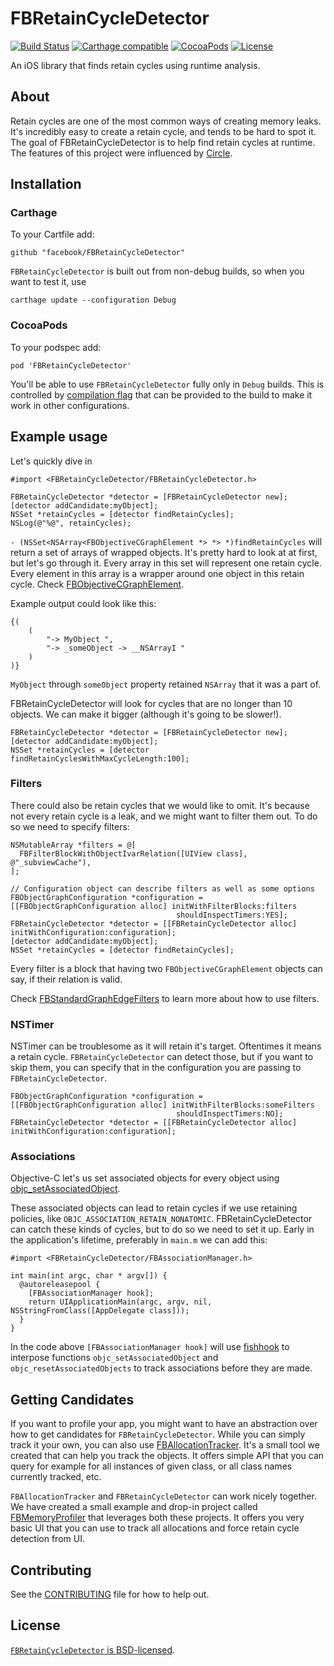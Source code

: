 # FBRetainCycleDetector
[![Build Status](https://travis-ci.org/facebook/FBRetainCycleDetector.svg?branch=master)](https://travis-ci.org/facebook/FBRetainCycleDetector)
[![Carthage compatible](https://img.shields.io/badge/Carthage-compatible-4BC51D.svg?style=flat)](https://github.com/Carthage/Carthage)
[![CocoaPods](https://img.shields.io/cocoapods/v/FBRetainCycleDetector.svg)](https://cocoapods.org/pods/FBRetainCycleDetector)
[![License](https://img.shields.io/cocoapods/l/FBRetainCycleDetector.svg)](https://github.com/facebook/FBRetainCycledetector/blob/master/LICENSE)

An iOS library that finds retain cycles using runtime analysis.

## About
Retain cycles are one of the most common ways of creating memory leaks. It's incredibly easy to create a retain cycle, and tends to be hard to spot it.
The goal of FBRetainCycleDetector is to help find retain cycles at runtime.
The features of this project were influenced by [Circle](https://github.com/mikeash/Circle).

## Installation

### Carthage

To your Cartfile add: 

    github "facebook/FBRetainCycleDetector"

`FBRetainCycleDetector` is built out from non-debug builds, so when you want to test it, use 

    carthage update --configuration Debug

### CocoaPods

To your podspec add:

    pod 'FBRetainCycleDetector'

You'll be able to use `FBRetainCycleDetector` fully only in `Debug` builds. This is controlled by [compilation flag](https://github.com/facebook/FBRetainCycleDetector/blob/master/FBRetainCycleDetector/Detector/FBRetainCycleDetector.h#L83) that can be provided to the build to make it work in other configurations.

## Example usage

Let's quickly dive in

```objc
#import <FBRetainCycleDetector/FBRetainCycleDetector.h>
```

```objc
FBRetainCycleDetector *detector = [FBRetainCycleDetector new];
[detector addCandidate:myObject];
NSSet *retainCycles = [detector findRetainCycles];
NSLog(@"%@", retainCycles);
```

`- (NSSet<NSArray<FBObjectiveCGraphElement *> *> *)findRetainCycles` will return a set of arrays of wrapped objects. It's pretty hard to look at at first, but let's go through it. Every array in this set will represent one retain cycle. Every element in this array is a wrapper around one object in this retain cycle. Check [FBObjectiveCGraphElement](https://github.com/facebook/FBRetainCycleDetector/blob/master/FBRetainCycleDetector/Graph/FBObjectiveCGraphElement.h).

Example output could look like this:
```
{(
    (
        "-> MyObject ",
        "-> _someObject -> __NSArrayI "
    )
)}
```
`MyObject` through `someObject` property retained `NSArray` that it was a part of.

FBRetainCycleDetector will look for cycles that are no longer than 10 objects.
We can make it bigger (although it's going to be slower!).

```objc
FBRetainCycleDetector *detector = [FBRetainCycleDetector new];
[detector addCandidate:myObject];
NSSet *retainCycles = [detector findRetainCyclesWithMaxCycleLength:100];
```

### Filters

There could also be retain cycles that we would like to omit. It's because not every retain cycle is a leak, and we might want to filter them out.
To do so we need to specify filters:

```objc
NSMutableArray *filters = @[
  FBFilterBlockWithObjectIvarRelation([UIView class], @"_subviewCache"),
];

// Configuration object can describe filters as well as some options
FBObjectGraphConfiguration *configuration =
[[FBObjectGraphConfiguration alloc] initWithFilterBlocks:filters
                                     shouldInspectTimers:YES];
FBRetainCycleDetector *detector = [[FBRetainCycleDetector alloc] initWithConfiguration:configuration];
[detector addCandidate:myObject];
NSSet *retainCycles = [detector findRetainCycles];
```

Every filter is a block that having two `FBObjectiveCGraphElement` objects can say, if their relation is valid.

Check [FBStandardGraphEdgeFilters](FBRetainCycleDetector/Filtering/FBStandardGraphEdgeFilters.h) to learn more about how to use filters.

### NSTimer

NSTimer can be troublesome as it will retain it's target. Oftentimes it means a retain cycle. `FBRetainCycleDetector` can detect those,
but if you want to skip them, you can specify that in the configuration you are passing to `FBRetainCycleDetector`.

```objc
FBObjectGraphConfiguration *configuration =
[[FBObjectGraphConfiguration alloc] initWithFilterBlocks:someFilters
                                     shouldInspectTimers:NO];
FBRetainCycleDetector *detector = [[FBRetainCycleDetector alloc] initWithConfiguration:configuration];
```

### Associations

Objective-C let's us set associated objects for every object using [objc_setAssociatedObject](https://developer.apple.com/library/mac/documentation/Cocoa/Reference/ObjCRuntimeRef/#//apple_ref/c/func/objc_setAssociatedObject).

These associated objects can lead to retain cycles if we use retaining policies, like `OBJC_ASSOCIATION_RETAIN_NONATOMIC`. FBRetainCycleDetector can catch these kinds of cycles, but to do so we need to set it up. Early in the application's lifetime, preferably in `main.m` we can add this:

```objc
#import <FBRetainCycleDetector/FBAssociationManager.h>

int main(int argc, char * argv[]) {
  @autoreleasepool {
    [FBAssociationManager hook];
    return UIApplicationMain(argc, argv, nil, NSStringFromClass([AppDelegate class]));
  }
}
```

In the code above `[FBAssociationManager hook]` will use [fishhook](https://github.com/facebook/fishhook) to interpose functions `objc_setAssociatedObject` and `objc_resetAssociatedObjects` to track associations before they are made.

## Getting Candidates

If you want to profile your app, you might want to have an abstraction over how to get candidates for `FBRetainCycleDetector`. While you can simply track it your own, you can also use [FBAllocationTracker](https://github.com/facebook/FBAllocationTracker). It's a small tool we created that can help you track the objects. It offers simple API that you can query for example for all instances of given class, or all class names currently tracked, etc.

`FBAllocationTracker` and `FBRetainCycleDetector` can work nicely together. We have created a small example and drop-in project called [FBMemoryProfiler](https://github.com/facebook/FBMemoryProfiler) that leverages both these projects. It offers you very basic UI that you can use to track all allocations and force retain cycle detection from UI.

## Contributing
See the [CONTRIBUTING](CONTRIBUTING.md) file for how to help out.

## License
[`FBRetainCycleDetector` is BSD-licensed](LICENSE).
